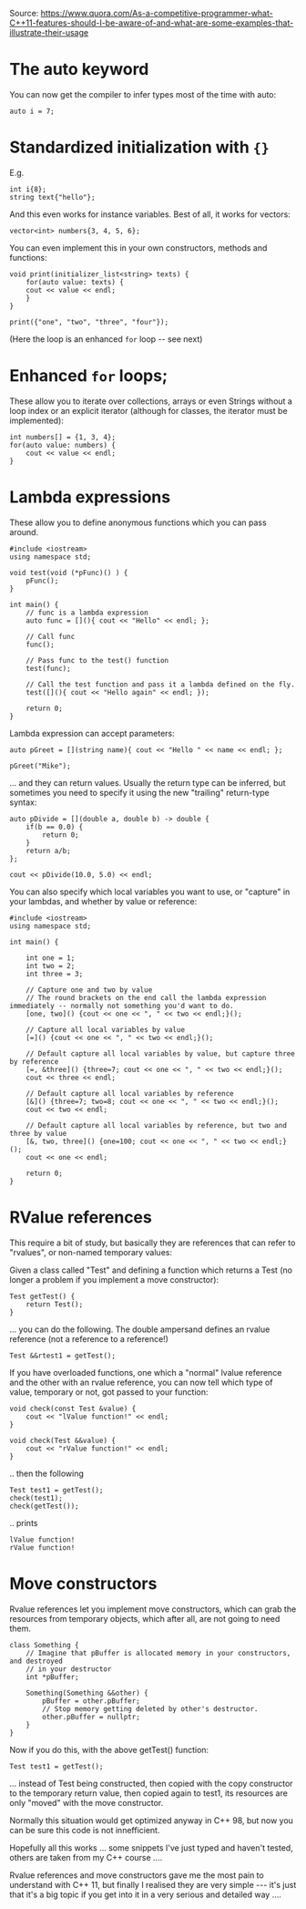 Source: https://www.quora.com/As-a-competitive-programmer-what-C++11-features-should-I-be-aware-of-and-what-are-some-examples-that-illustrate-their-usage

# The auto keyword
You can now get the compiler to infer types most of the time with auto:
```
auto i = 7;
```
# Standardized initialization with ```{}```
E.g.
```
int i{8};
string text{"hello"};
```
And this even works for instance variables. Best of all, it works for vectors:
```
vector<int> numbers{3, 4, 5, 6};
```
You can even implement this in your own constructors, methods and functions:
```
void print(initializer_list<string> texts) {
    for(auto value: texts) {
    cout << value << endl;
    }
}

print({"one", "two", "three", "four"});
```
(Here the loop is an enhanced ```for``` loop -- see next)
# Enhanced ```for``` loops;
These allow you to iterate over collections, arrays or even Strings without a loop index or an explicit iterator (although for classes, the iterator must be implemented):
```
int numbers[] = {1, 3, 4};
for(auto value: numbers) {
    cout << value << endl;
}
```
# Lambda expressions
These allow you to define anonymous functions which you can pass around. 
```
#include <iostream>
using namespace std;

void test(void (*pFunc)() ) {
    pFunc();
}

int main() {
    // func is a lambda expression
    auto func = [](){ cout << "Hello" << endl; };

    // Call func
    func();

    // Pass func to the test() function
    test(func);

    // Call the test function and pass it a lambda defined on the fly.
    test([](){ cout << "Hello again" << endl; });

    return 0;
}
```
Lambda expression can accept parameters:
```
auto pGreet = [](string name){ cout << "Hello " << name << endl; };

pGreet("Mike");
```
... and they can return values. Usually the return type can be inferred, but sometimes you need
to specify it using the new "trailing" return-type syntax:
```
auto pDivide = [](double a, double b) -> double {
    if(b == 0.0) {
        return 0;
    }
    return a/b;
};

cout << pDivide(10.0, 5.0) << endl;
```
You can also specify which local variables you want to use, or "capture" in your lambdas, and whether by value or reference:
```
#include <iostream>
using namespace std;

int main() {

    int one = 1;
    int two = 2;
    int three = 3;

    // Capture one and two by value
    // The round brackets on the end call the lambda expression immediately -- normally not something you'd want to do.
    [one, two]() {cout << one << ", " << two << endl;}();

    // Capture all local variables by value
    [=]() {cout << one << ", " << two << endl;}();

    // Default capture all local variables by value, but capture three by reference
    [=, &three]() {three=7; cout << one << ", " << two << endl;}();
    cout << three << endl;

    // Default capture all local variables by reference
    [&]() {three=7; two=8; cout << one << ", " << two << endl;}();
    cout << two << endl;

    // Default capture all local variables by reference, but two and three by value
    [&, two, three]() {one=100; cout << one << ", " << two << endl;}();
    cout << one << endl;

    return 0;
}
```
# RValue references
This require a bit of study, but basically they are references that can refer to "rvalues", or non-named temporary values:

Given a class called "Test" and defining a function which returns a Test (no longer a problem if you implement a move constructor):
```
Test getTest() {
    return Test();
}
```
... you can do the following. The double ampersand defines an rvalue reference (not a reference to a reference!)
```
Test &&rtest1 = getTest();
```
If you have overloaded functions, one which a "normal" lvalue reference and the other with an rvalue reference,
you can now tell which type of value, temporary or not, got passed to your function:
```
void check(const Test &value) {
    cout << "lValue function!" << endl;
}

void check(Test &&value) {
    cout << "rValue function!" << endl;
}
```
.. then the following
```
Test test1 = getTest();
check(test1);
check(getTest());
```
.. prints
```
lValue function!
rValue function!
```
# Move constructors
Rvalue references let you implement move constructors, which can grab the resources from temporary objects, which after all,
are not going to need them.
```
class Something {
    // Imagine that pBuffer is allocated memory in your constructors, and destroyed
    // in your destructor
    int *pBuffer;

    Something(Something &&other) {
        pBuffer = other.pBuffer;
        // Stop memory getting deleted by other's destructor.
        other.pBuffer = nullptr;
    }
}
```
Now if you do this, with the above getTest() function:
```
Test test1 = getTest();
```
... instead of Test being constructed, then copied with the copy constructor to the
temporary return value, then copied again to test1, its resources are only "moved" with the move constructor.

Normally this situation would get optimized anyway in C++ 98, but now you can be sure this code is not
innefficient.

Hopefully all this works ... some snippets I've just typed and haven't tested, others are taken
from my C++ course ....

Rvalue references and move constructors gave me the most pain to understand with C++ 11, but finally
I realised they are very simple --- it's just that it's a big topic if you get into it in a very serious and detailed way ....
